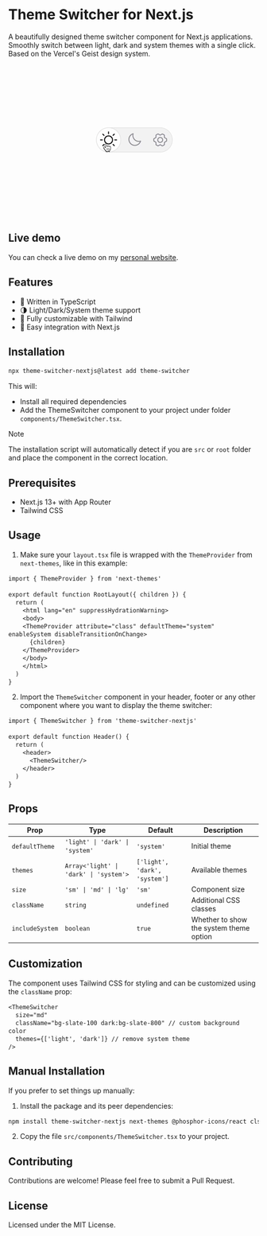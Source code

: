 # Theme Switcher for Next.js

A beautifully designed theme switcher component for Next.js applications.
Smoothly switch between light, dark and system themes with a single click.
Based on the Vercel's Geist design system.

<p style="text-align: center;">
   <img src="src/assets/theme-switcher.gif" alt="Theme Switcher" width="364"/>
</p>

## Live demo

You can check a live demo on my [personal website](https://www.thiago.bio/).

## Features

- 💪 Written in TypeScript
- 🌗 Light/Dark/System theme support
- 🎨 Fully customizable with Tailwind
- 🔌 Easy integration with Next.js

## Installation

```bash
npx theme-switcher-nextjs@latest add theme-switcher
```

This will:

- Install all required dependencies
- Add the ThemeSwitcher component to your project under folder `components/ThemeSwitcher.tsx`.


> [!NOTE]
> The installation script will automatically detect if you are `src` or `root` folder and place the component in the correct location.


## Prerequisites

- Next.js 13+ with App Router
- Tailwind CSS

## Usage

1. Make sure your `layout.tsx` file is wrapped with the `ThemeProvider` from `next-themes`, like in this example:

```tsx
import { ThemeProvider } from 'next-themes'

export default function RootLayout({ children }) {
  return (
    <html lang="en" suppressHydrationWarning>
    <body>
    <ThemeProvider attribute="class" defaultTheme="system" enableSystem disableTransitionOnChange>
      {children}
    </ThemeProvider>
    </body>
    </html>
  )
}
```

2. Import the `ThemeSwitcher` component in your header, footer or any other component where you want to display the
   theme switcher:

```tsx
import { ThemeSwitcher } from 'theme-switcher-nextjs'

export default function Header() {
  return (
    <header>
      <ThemeSwitcher/>
    </header>
  )
}
```

## Props

| Prop           | Type                                   | Default                       | Description                           |
|----------------|----------------------------------------|-------------------------------|---------------------------------------|
| `defaultTheme` | `'light' \| 'dark' \| 'system'`        | `'system'`                    | Initial theme                         |
| `themes`       | `Array<'light' \| 'dark' \| 'system'>` | `['light', 'dark', 'system']` | Available themes                      |
| `size`         | `'sm' \| 'md' \| 'lg'`                 | `'sm'`                        | Component size                        |
| `className`    | `string`                               | `undefined`                   | Additional CSS classes                |
| `includeSystem`| `boolean`                              | `true`                        | Whether to show the system theme option|
## Customization

The component uses Tailwind CSS for styling and can be customized using the `className` prop:

```tsx
<ThemeSwitcher
  size="md"
  className="bg-slate-100 dark:bg-slate-800" // custom background color
  themes={['light', 'dark']} // remove system theme
/>
```

## Manual Installation

If you prefer to set things up manually:

1. Install the package and its peer dependencies:

```bash
npm install theme-switcher-nextjs next-themes @phosphor-icons/react clsx tailwind-merge
```

2. Copy the file `src/components/ThemeSwitcher.tsx` to your project.

## Contributing

Contributions are welcome! Please feel free to submit a Pull Request.

## License

Licensed under the MIT License.
